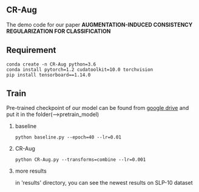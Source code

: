 ## CR-Aug

The demo code for our paper **AUGMENTATION-INDUCED CONSISTENCY REGULARIZATION FOR CLASSIFICATION**

## Requirement

```
conda create -n CR-Aug python=3.6
conda install pytorch=1.2 cudatoolkit=10.0 torchvision
pip install tensorboard==1.14.0
```

## Train

Pre-trained checkpoint of our model can be found from [google drive](https://drive.google.com/drive/folders/1JB3iDktfo3-ZjfHPM3jXRUtjDSuUYXgD?usp=sharing) and put it in the folder(-->pretrain_model)

1. baseline

   ```
   python baseline.py --epoch=40 --lr=0.01
   ```

2. CR-Aug

   ```
   python CR-Aug.py --transforms=combine --lr=0.001
   ```

3. more results
 
   in 'results' directory, you can see the newest results on SLP-10 dataset
